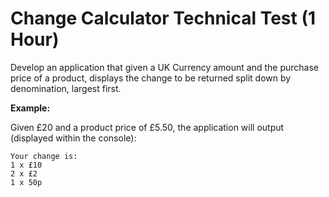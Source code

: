 # Change Calculator Technical Test (1 Hour)

Develop an application that given a UK Currency amount and the purchase price of a product, displays the change to be returned split down by denomination, largest first.

**Example:**

Given £20 and a product price of £5.50, the application will output (displayed within the console):

```
Your change is:
1 x £10
2 x £2
1 x 50p
```
